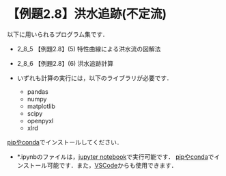 # 【例題2.8】洪水追跡(不定流)

以下に用いられるプログラム集です．

- 2_8_5 【例題2.8】(5) 特性曲線による洪水流の図解法
- 2_8_6 【例題2.8】(6) 洪水追跡計算

- いずれも計算の実行には，以下のライブラリが必要です．
  - pandas
  - numpy
  - matplotlib
  - scipy
  - openpyxl
  - xlrd

[pipやconda](https://www.python.jp/install/anaconda/pip_and_conda.html)でインストールしてください．

- *.ipynbのファイルは，[jupyter notebook](https://jupyter.org)で実行可能です．
[pipやconda](https://www.python.jp/install/anaconda/pip_and_conda.html)でインストール可能です．また，[VSCode](https://code.visualstudio.com/docs/datascience/jupyter-notebooks)からも使用できます．
